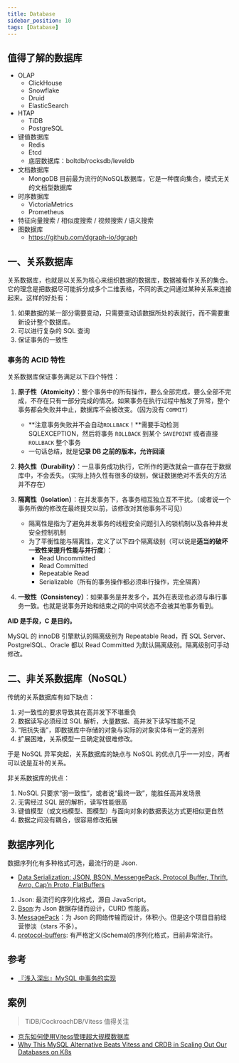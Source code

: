 ```yaml
---
title: Database
sidebar_position: 10
tags: [Database]
---
```


## 值得了解的数据库
- OLAP
  - ClickHouse
  - Snowflake
  - Druid
  - ElasticSearch
- HTAP
  - TiDB
  - PostgreSQL
- 键值数据库
  - Redis
  - Etcd
  - 底层数据库：boltdb/rocksdb/leveldb
- 文档数据库
  - MongoDB 目前最为流行的NoSQL数据库，它是一种面向集合，模式无关的文档型数据库
- 时序数据库
  - VictoriaMetrics
  - Prometheus
- 特征向量搜索 / 相似度搜索 / 视频搜索 / 语义搜索
- 图数据库
  - https://github.com/dgraph-io/dgraph

## 一、关系数据库

关系数据库，也就是以关系为核心来组织数据的数据库，数据被看作关系的集合。它的理念是把数据尽可能拆分成多个二维表格，不同的表之间通过某种关系来连接起来。这样的好处有：
1. 如果数据的某一部分需要变动，只需要变动该数据所处的表就行，而不需要重新设计整个数据库。
1. 可以进行复杂的 SQL 查询
1. 保证事务的一致性

### 事务的 ACID 特性

关系数据库保证事务满足以下四个特性：
1. **原子性（Atomicity）**：整个事务中的所有操作，要么全部完成，要么全部不完成，不存在只有一部分完成的情况。如果事务在执行过程中触发了异常，整个事务都会失败并中止，数据库不会被改变。（因为没有 `COMMIT`）
    - **注意事务失败并不会自动`ROLLBACK`！**需要手动检测 SQLEXCEPTION，然后将事务 `ROLLBACK` 到某个 `SAVEPOINT` 或者直接 `ROLLBACK` 整个事务
    - 一句话总结，就是**记录 DB 之前的版本，允许回滚**
1. **持久性（Durability）**：一旦事务成功执行，它所作的更改就会一直存在于数据库中，不会丢失。（实际上持久性有很多的级别，保证数据绝对不丢失的方法并不存在）
1. **隔离性（Isolation）**：在并发事务下，各事务相互独立互不干扰。（或者说一个事务所做的修改在最终提交以前，该修改对其他事务不可见）
    - 隔离性是指为了避免并发事务的线程安全问题引入的锁机制以及各种并发安全控制机制
    - 为了平衡性能与隔离性，定义了以下四个隔离级别（可以说是**适当的破坏一致性来提升性能与并行度**）：
        - Read Uncommitted
        - Read Committed
        - Repeatable Read
        - Serializable（所有的事务操作都必须串行操作，完全隔离）


1. **一致性（Consistency）**：如果事务是并发多个，其外在表现也必须与串行事务一致。也就是说事务开始和结束之间的中间状态不会被其他事务看到。

**AID 是手段，C 是目的。**

MySQL 的 innoDB 引擎默认的隔离级别为 Repeatable Read，而 SQL Server、PostgrelSQL、Oracle 都以 Read Committed 为默认隔离级别。隔离级别可手动修改。

## 二、非关系数据库（NoSQL）

传统的关系数据库有如下缺点：
1. 对一致性的要求导致其在高并发下不堪重负
1. 数据读写必须经过 SQL 解析，大量数据、高并发下读写性能不足
1. “阻抗失谐”，即数据库中存储的对象与实际的对象实体有一定的差别
1. 扩展困难，关系模型一旦确定就很难修改。

于是 NoSQL 异军突起，关系数据库的缺点与 NoSQL 的优点几乎一一对应，两者可以说是互补的关系。

非关系数据库的优点：
1. NoSQL 只要求“弱一致性”，或者说“最终一致”，能胜任高并发场景
1. 无需经过 SQL 层的解析，读写性能很高
1. 键值模型（或文档模型、图模型）与面向对象的数据表达方式更相似更自然
1. 数据之间没有耦合，很容易修改拓展



## 数据序列化

数据序列化有多种格式可选，最流行的是 Json.

- [Data Serialization: JSON, BSON, MessengePack, Protocol Buffer, Thrift, Avro, Cap’n Proto, FlatBuffers ](https://yuhui-lin.github.io/post/2017-08-01_data-serialization/)

1. Json: 最流行的序列化格式，源自 JavaScript。
2. [Bson](http://bsonspec.org/):为 Json 数据存储而设计，CURD 性能高。
1. [MessagePack](https://github.com/msgpack/msgpack)：为 Json 的网络传输而设计，体积小。但是这个项目目前经营惨淡（stars 不多）。
1. [protocol-buffers](https://github.com/protocolbuffers/protobuf): 有严格定义(Schema)的序列化格式，目前非常流行。



## 参考

- [『浅入深出』MySQL 中事务的实现](https://draveness.me/mysql-transaction)

## 案例

>TiDB/CockroachDB/Vitess 值得关注

- [京东如何使用Vitess管理超大规模数据库](https://www.cncf.io/case-studies-cn/jd-com-vitess/)
- [Why This MySQL Alternative Beats Vitess and CRDB in Scaling Out Our Databases on K8s](https://www.pingcap.com/case-study/choose-a-mysql-alternative-over-vitess-and-crdb-to-scale-out-our-databases-on-k8s/)

